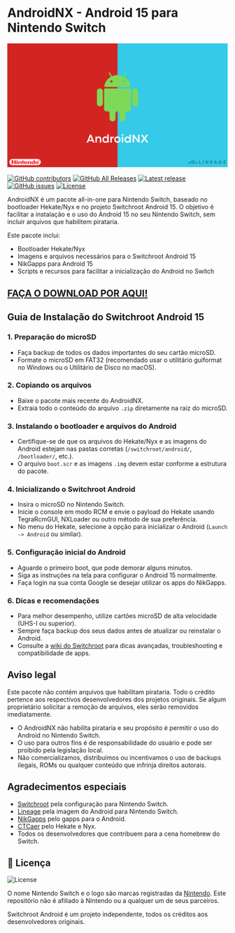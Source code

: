 

# AndroidNX - Android 15 para Nintendo Switch

<div align="center">
<img src="./images/bootlogo.png" alight-itens="center">
</div>


[![GitHub contributors](https://img.shields.io/github/contributors/Danil0Ws/AndroidNX)](https://github.com/Danil0Ws/AndroidNX/graphs/contributors)
[![GitHub All Releases](https://img.shields.io/github/downloads/Danil0Ws/AndroidNX/total)](https://github.com/Danil0Ws/AndroidNX/releases)
[![Latest release](https://img.shields.io/github/v/release/Danil0Ws/AndroidNX)](https://github.com/Danil0Ws/AndroidNX/releases)
[![GitHub issues](https://img.shields.io/github/issues/Danil0Ws/AndroidNX)](https://github.com/Danil0Ws/AndroidNX/issues)
[![License](https://img.shields.io/badge/License-GPLv3-blue.svg)](https://www.gnu.org/licenses/gpl-3.0.en.html)

AndroidNX é um pacote all-in-one para Nintendo Switch, baseado no bootloader Hekate/Nyx e no projeto Switchroot Android 15. O objetivo é facilitar a instalação e o uso do Android 15 no seu Nintendo Switch, sem incluir arquivos que habilitem pirataria.

Este pacote inclui:
- Bootloader Hekate/Nyx
- Imagens e arquivos necessários para o Switchroot Android 15
- NikGapps para Android 15
- Scripts e recursos para facilitar a inicialização do Android no Switch

## **[FAÇA O DOWNLOAD POR AQUI!](https://github.com/Danil0Ws/AndroidNX/releases/latest)**


## Guia de Instalação do Switchroot Android 15

### 1. Preparação do microSD
- Faça backup de todos os dados importantes do seu cartão microSD.
- Formate o microSD em FAT32 (recomendado usar o utilitário guiformat no Windows ou o Utilitário de Disco no macOS).

### 2. Copiando os arquivos
- Baixe o pacote mais recente do AndroidNX.
- Extraia todo o conteúdo do arquivo `.zip` diretamente na raiz do microSD.

### 3. Instalando o bootloader e arquivos do Android
- Certifique-se de que os arquivos do Hekate/Nyx e as imagens do Android estejam nas pastas corretas (`/switchroot/android/`, `/bootloader/`, etc.).
- O arquivo `boot.scr` e as imagens `.img` devem estar conforme a estrutura do pacote.

### 4. Inicializando o Switchroot Android
- Insira o microSD no Nintendo Switch.
- Inicie o console em modo RCM e envie o payload do Hekate usando TegraRcmGUI, NXLoader ou outro método de sua preferência.
- No menu do Hekate, selecione a opção para inicializar o Android (`Launch -> Android` ou similar).

### 5. Configuração inicial do Android
- Aguarde o primeiro boot, que pode demorar alguns minutos.
- Siga as instruções na tela para configurar o Android 15 normalmente.
- Faça login na sua conta Google se desejar utilizar os apps do NikGapps.

### 6. Dicas e recomendações
- Para melhor desempenho, utilize cartões microSD de alta velocidade (UHS-I ou superior).
- Sempre faça backup dos seus dados antes de atualizar ou reinstalar o Android.
- Consulte a [wiki do Switchroot](https://switchroot.org/) para dicas avançadas, troubleshooting e compatibilidade de apps.


## Aviso legal
Este pacote não contém arquivos que habilitam pirataria. Todo o crédito pertence aos respectivos desenvolvedores dos projetos originais. Se algum proprietário solicitar a remoção de arquivos, eles serão removidos imediatamente.

- O AndroidNX não habilita pirataria e seu propósito é permitir o uso do Android no Nintendo Switch.
- O uso para outros fins é de responsabilidade do usuário e pode ser proibido pela legislação local.
- Não comercializamos, distribuímos ou incentivamos o uso de backups ilegais, ROMs ou qualquer conteúdo que infrinja direitos autorais.


## Agradecimentos especiais
- [Switchroot](https://switchroot.org/) pela configuração para Nintendo Switch.
- [Lineage](https://lineageos.org/) pela imagem do Android para Nintendo Switch.
- [NikGapps](https://github.com/CTCaer/hekate/) pelo gapps para o Android.
- [CTCaer](https://github.com/CTCaer/hekate/) pelo Hekate e Nyx.
- Todos os desenvolvedores que contribuem para a cena homebrew do Switch.


## 📝 Licença

![License](https://img.shields.io/badge/License-GPLv3-blue.svg)

O nome Nintendo Switch e o logo são marcas registradas da [Nintendo](https://github.com/Nintendo). Este repositório não é afiliado à Nintendo ou a qualquer um de seus parceiros.

Switchroot Android é um projeto independente, todos os créditos aos desenvolvedores originais.
